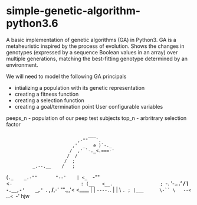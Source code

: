 # simple-genetic-algorithm-python3.6

A basic implementation of genetic algorithms (GA) in Python3. GA is a
metaheuristic inspired by the process of evolution.
Shows the changes in genotypes (expressed by a sequence Boolean values
in an array) over multiple generations,
matching the best-fitting genotype determined by an environment.

We will need to model the following GA principals
- intializing a population with its genetic representation
- creating a fitness function
- creating a selection function
- creating a goal/termination point
User configurable variables

peeps_n  -  population of our peep test subjects
top_n   -  arbritrary selection factor
        
                                   ___
                               ,-""   `.
                             ,'  _   e )`-._
                            /  ,' `-._<.===-'
                           /  /
                          /  ;
              _.--.__    /   ;
 (`._    _.-""       "--'    |
 <_  `-""                     \
  <`-                          :
   (__   <__.                  ;
     `-.   '-.__.      _.'    /
        \      `-.__,-'    _,'
         `._    ,    /__,-'
            ""._\__,'< <____
                 | |  `----.`.
                 | |        \ `.
                 ; |___      \-``
                 \   --<
                  `.`.<
                    `-'
                    hjw
